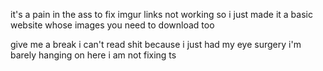 it's a pain in the ass to fix imgur links not working so i just made it a basic website whose images you need to download too

give me a break i can't read shit because i just had my eye surgery i'm barely hanging on here i am not fixing ts
